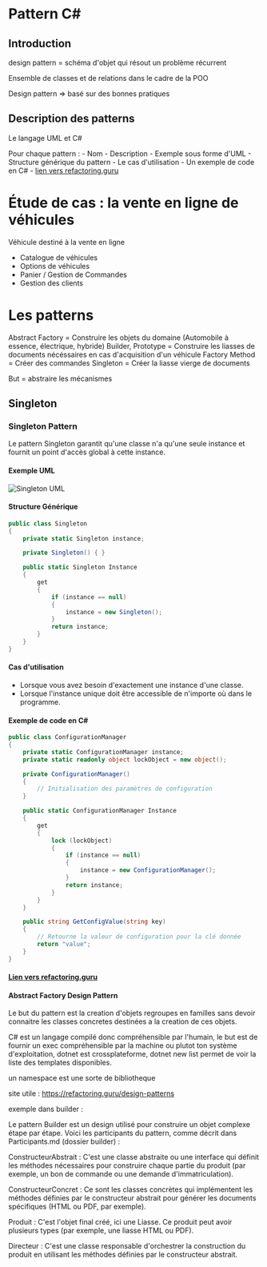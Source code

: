 # Pattern C#

## Introduction

design pattern = schéma d'objet qui résout un problème récurrent

Ensemble de classes et de relations dans le cadre de la POO

Design pattern => basé sur des bonnes pratiques

## Description des patterns

Le langage UML et C#

Pour chaque pattern : - Nom - Description - Exemple sous forme d'UML - Structure générique du pattern - Le cas d'utilisation - Un exemple de code en C# - [lien vers refactoring.guru ](https://refactoring.guru)

# Étude de cas : la vente en ligne de véhicules

Véhicule destiné à la vente en ligne

- Catalogue de véhicules
- Options de véhicules
- Panier / Gestion de Commandes
- Gestion des clients

# Les patterns

Abstract Factory = Construire les objets du domaine (Automobile à essence, électrique, hybride)
Builder, Prototype = Construire les liasses de documents nécéssaires en cas d'acquisition d'un véhicule
Factory Method = Créer des commandes
Singleton = Créer la liasse vierge de documents

But = abstraire les mécanismes

## Singleton

### Singleton Pattern

Le pattern Singleton garantit qu'une classe n'a qu'une seule instance et fournit un point d'accès global à cette instance.

#### Exemple UML

![Singleton UML](https://refactoring.guru/images/patterns/diagrams/singleton/structure.png)

#### Structure Générique

```csharp
public class Singleton
{
    private static Singleton instance;

    private Singleton() { }

    public static Singleton Instance
    {
        get
        {
            if (instance == null)
            {
                instance = new Singleton();
            }
            return instance;
        }
    }
}
```

#### Cas d'utilisation

- Lorsque vous avez besoin d'exactement une instance d'une classe.
- Lorsque l'instance unique doit être accessible de n'importe où dans le programme.

#### Exemple de code en C#

```csharp
public class ConfigurationManager
{
    private static ConfigurationManager instance;
    private static readonly object lockObject = new object();

    private ConfigurationManager()
    {
        // Initialisation des paramètres de configuration
    }

    public static ConfigurationManager Instance
    {
        get
        {
            lock (lockObject)
            {
                if (instance == null)
                {
                    instance = new ConfigurationManager();
                }
                return instance;
            }
        }
    }

    public string GetConfigValue(string key)
    {
        // Retourne la valeur de configuration pour la clé donnée
        return "value";
    }
}
```

#### [Lien vers refactoring.guru](https://refactoring.guru/fr/design-patterns/singleton)

#### Abstract Factory Design Pattern

Le but du pattern est la creation d'objets
regroupes en familles sans devoir
connaitre les classes concretes destinées
a la creation de ces objets.

C# est un langage compilé donc compréhensible par l'humain, le but est de fournir un exec compréhensible par la machine ou plutot ton système d'exploitation, dotnet est crossplateforme, dotnet new list permet de voir la liste des templates disponibles.

un namespace est une sorte de bibliotheque

site utile : https://refactoring.guru/design-patterns


exemple dans builder : 

Le pattern Builder est un design utilisé pour construire un objet complexe étape par étape. Voici les participants du pattern, comme décrit dans Participants.md (dossier builder) :

ConstructeurAbstrait : C'est une classe abstraite ou une interface qui définit les méthodes nécessaires pour construire chaque partie du produit (par exemple, un bon de commande ou une demande d'immatriculation).

ConstructeurConcret : Ce sont les classes concrètes qui implémentent les méthodes définies par le constructeur abstrait pour générer les documents spécifiques (HTML ou PDF, par exemple).

Produit : C'est l'objet final créé, ici une Liasse. Ce produit peut avoir plusieurs types (par exemple, une liasse HTML ou PDF).

Directeur : C'est une classe responsable d'orchestrer la construction du produit en utilisant les méthodes définies par le constructeur abstrait.